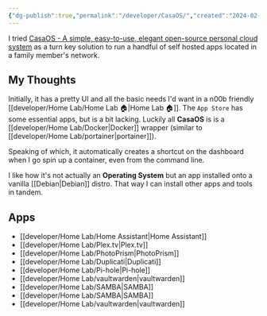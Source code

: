 ```yaml
---
{"dg-publish":true,"permalink":"/developer/CasaOS/","created":"2024-02-29T22:19:55.700-06:00","updated":"2024-06-04T15:46:38.000-05:00"}
---
```



I tried [CasaOS - A simple, easy-to-use, elegant open-source personal cloud system](https://casaos.io/) as a turn key solution to run a handful of self hosted apps located in a family member's network. 

## My Thoughts
Initially, it has a pretty UI and all the basic needs I'd want in a n00b friendly [[developer/Home Lab/Home Lab 🏠\|Home Lab 🏠]]. The `App Store` has some essential apps, but is a bit lacking. Luckily all **CasaOS** is is a [[developer/Home Lab/Docker\|Docker]] wrapper (similar to [[developer/Home Lab/portainer\|portainer]]). 

Speaking of which, it automatically creates a shortcut on the dashboard when I go spin up a container, even from the command line.   

I like how it's not actually an **Operating System** but an app installed onto a vanilla [[Debian\|Debian]] distro. That way I can install other apps and tools in tandem. 

## Apps
- [[developer/Home Lab/Home Assistant\|Home Assistant]]
- [[developer/Home Lab/Plex.tv\|Plex.tv]]
- [[developer/Home Lab/PhotoPrism\|PhotoPrism]]
- [[developer/Home Lab/Duplicati\|Duplicati]]
- [[developer/Home Lab/Pi-hole\|Pi-hole]]
- [[developer/Home Lab/vaultwarden\|vaultwarden]]
- [[developer/Home Lab/SAMBA\|SAMBA]]
- [[developer/Home Lab/SAMBA\|SAMBA]]
- [[developer/Home Lab/vaultwarden\|vaultwarden]]